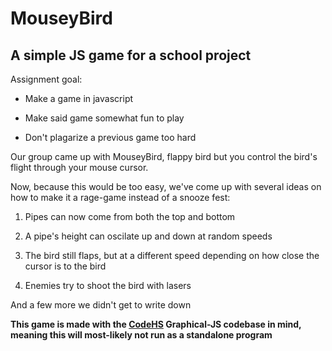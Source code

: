 # MouseyBird

## A simple JS game for a school project

Assignment goal:

* Make a game in javascript

* Make said game somewhat fun to play

* Don't plagarize a previous game too hard

Our group came up with MouseyBird, flappy bird but you control the bird's flight through your mouse cursor.

Now, because this would be too easy, we've come up with several ideas on how to make it a rage-game instead of a snooze fest:

1. Pipes can now come from both the top and bottom

1. A pipe's height can oscilate up and down at random speeds

1. The bird still flaps, but at a different speed depending on how close the cursor is to the bird

1. Enemies try to shoot the bird with lasers

And a few more we didn't get to write down

**This game is made with the [CodeHS](codehs.com) Graphical-JS codebase in mind, meaning this will most-likely not run as a standalone program**
